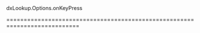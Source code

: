 <!--id-->dxLookup.Options.onKeyPress<!--/id-->
<!--merge--><!--/merge-->
<!--hidden--><!--/hidden-->
===========================================================================
